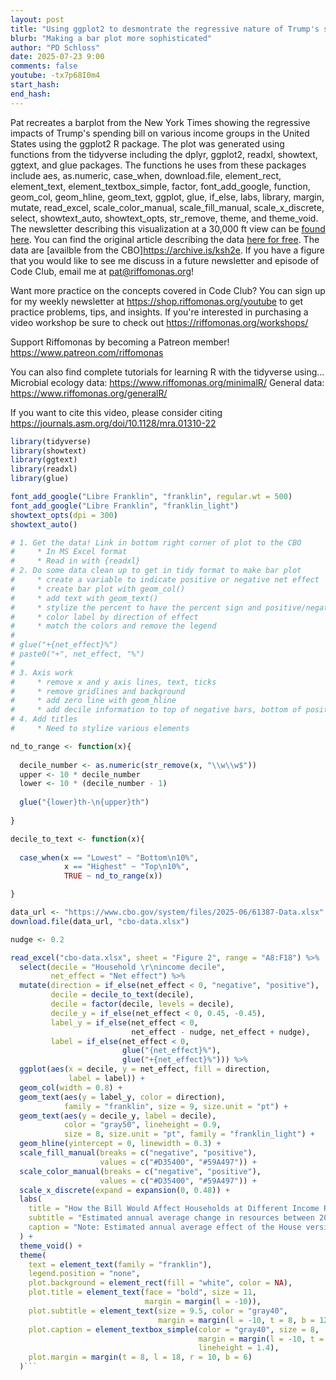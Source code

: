 ```yaml
---
layout: post
title: "Using ggplot2 to desmontrate the regressive nature of Trump's spending bill (CC364)"
blurb: "Making a bar plot more sophisticated"
author: "PD Schloss"
date: 2025-07-23 9:00
comments: false
youtube: -tx7p68I0m4
start_hash: 
end_hash: 
---
```


Pat recreates a barplot from the New York Times showing the regressive impacts of Trump's spending bill on various income groups in the United States using the ggplot2 R package. The plot was generated using functions from the tidyverse including the dplyr, ggplot2, readxl, showtext, ggtext, and glue packages. The functions he uses from these packages include aes, as.numeric, case_when, download.file, element_rect, element_text, element_textbox_simple, factor, font_add_google, function, geom_col, geom_hline, geom_text, ggplot, glue, if_else, labs, library, margin, mutate, read_excel, scale_color_manual, scale_fill_manual, scale_x_discrete, select, showtext_auto, showtext_opts, str_remove, theme, and theme_void. The newsletter describing this visualization at a 30,000 ft view can be [found here](https://shop.riffomonas.org/posts/how-would-you-make-a-labelled-bar-plot-with-positive-and-negative-values). You can find the original article describing the data [here for free](https://archive.is/jG4bM). The data are [availble from the CBO]https://archive.is/ksh2e. If you have a figure that you would like to see me discuss in a future newsletter and episode of Code Club, email me at pat@riffomonas.org!


Want more practice on the concepts covered in Code Club? You can sign up for my weekly newsletter at https://shop.riffomonas.org/youtube to get practice problems, tips, and insights. If you're interested in purchasing a video workshop be sure to check out https://riffomonas.org/workshops/

Support Riffomonas by becoming a Patreon member!
https://www.patreon.com/riffomonas

You can also find complete tutorials for learning R with the tidyverse using...
Microbial ecology data: https://www.riffomonas.org/minimalR/
General data: https://www.riffomonas.org/generalR/

If you want to cite this video, please consider citing https://journals.asm.org/doi/10.1128/mra.01310-22



```R
library(tidyverse)
library(showtext)
library(ggtext)
library(readxl)
library(glue)

font_add_google("Libre Franklin", "franklin", regular.wt = 500)
font_add_google("Libre Franklin", "franklin_light")
showtext_opts(dpi = 300)
showtext_auto()

# 1. Get the data! Link in bottom right corner of plot to the CBO
#     * In MS Excel format
#     * Read in with {readxl}
# 2. Do some data clean up to get in tidy format to make bar plot
#     * create a variable to indicate positive or negative net effect
#     * create bar plot with geom_col()
#     * add text with geom_text()
#     * stylize the percent to have the percent sign and positive/negative sign
#     * color label by direction of effect
#     * match the colors and remove the legend
#
# glue("+{net_effect}%")
# paste0("+", net_effect, "%")
#
# 3. Axis work
#     * remove x and y axis lines, text, ticks
#     * remove gridlines and background
#     * add zero line with geom_hline
#     * add decile information to top of negative bars, bottom of positive bars
# 4. Add titles
#     * Need to stylize various elements

nd_to_range <- function(x){
  
  decile_number <- as.numeric(str_remove(x, "\\w\\w$"))
  upper <- 10 * decile_number
  lower <- 10 * (decile_number - 1)
  
  glue("{lower}th-\n{upper}th")
  
}

decile_to_text <- function(x){
  
  case_when(x == "Lowest" ~ "Bottom\n10%",
            x == "Highest" ~ "Top\n10%",
            TRUE ~ nd_to_range(x))

}

data_url <- "https://www.cbo.gov/system/files/2025-06/61387-Data.xlsx"
download.file(data_url, "cbo-data.xlsx")

nudge <- 0.2

read_excel("cbo-data.xlsx", sheet = "Figure 2", range = "A8:F18") %>%
  select(decile = "Household \r\nincome decile",
         net_effect = "Net effect") %>%
  mutate(direction = if_else(net_effect < 0, "negative", "positive"),
         decile = decile_to_text(decile),
         decile = factor(decile, levels = decile),
         decile_y = if_else(net_effect < 0, 0.45, -0.45),
         label_y = if_else(net_effect < 0,
                           net_effect - nudge, net_effect + nudge),
         label = if_else(net_effect < 0,
                         glue("{net_effect}%"),
                         glue("+{net_effect}%"))) %>%
  ggplot(aes(x = decile, y = net_effect, fill = direction,
             label = label)) +
  geom_col(width = 0.8) +
  geom_text(aes(y = label_y, color = direction),
            family = "franklin", size = 9, size.unit = "pt") +
  geom_text(aes(y = decile_y, label = decile),
            color = "gray50", lineheight = 0.9,
            size = 8, size.unit = "pt", family = "franklin_light") +
  geom_hline(yintercept = 0, linewidth = 0.3) +
  scale_fill_manual(breaks = c("negative", "positive"),
                    values = c("#D35400", "#59A497")) +
  scale_color_manual(breaks = c("negative", "positive"),
                    values = c("#D35400", "#59A497")) +
  scale_x_discrete(expand = expansion(0, 0.48)) +
  labs(
    title = "How the Bill Would Affect Households at Different Income Ranks",
    subtitle = "Estimated annual average change in resources between 2026-34",
    caption = "Note: Estimated annual average effect of the House version of the One Big Beautiful Bill Act on after-tax income. Groups are based on income adjusted for household size.&nbsp; &nbsp; &bull; &nbsp; &nbsp; Source: Congressional Budget Office"
  ) +
  theme_void() +
  theme(
    text = element_text(family = "franklin"),
    legend.position = "none",
    plot.background = element_rect(fill = "white", color = NA),
    plot.title = element_text(face = "bold", size = 11,
                              margin = margin(l = -10)),
    plot.subtitle = element_text(size = 9.5, color = "gray40",
                                 margin = margin(l = -10, t = 8, b = 12)),
    plot.caption = element_textbox_simple(color = "gray40", size = 8,
                                          margin = margin(l = -10, t = 15),
                                          lineheight = 1.4),
    plot.margin = margin(t = 8, l = 18, r = 10, b = 6)
  )```
